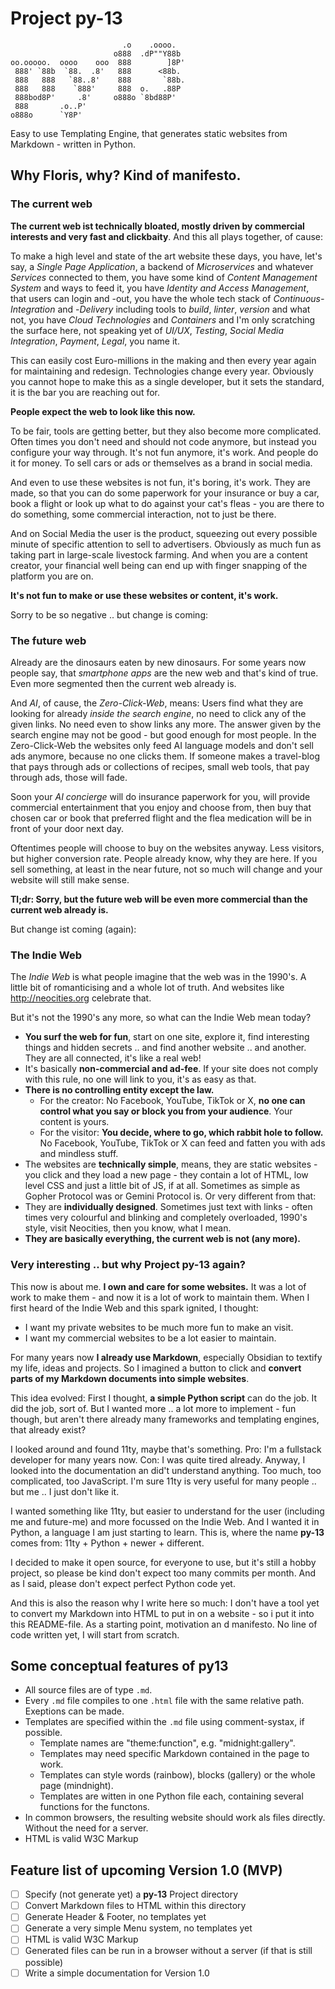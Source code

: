 # Project py-13

```
                         .o    .oooo.   
                       o888  .dP""Y88b  
oo.ooooo.  oooo    ooo  888        ]8P' 
 888' `88b  `88.  .8'   888      <88b.  
 888   888   `88..8'    888       `88b. 
 888   888    `888'     888  o.   .88P  
 888bod8P'     .8'     o888o `8bd88P'   
 888       .o..P'                       
o888o      `Y8P'
```

Easy to use Templating Engine, that generates static websites from Markdown - written in Python.

## Why Floris, why? Kind of manifesto.

### The current web

**The current web ist technically bloated, mostly driven by commercial interests and very fast and clickbaity**. And this all plays together, of cause:

To make a high level and state of the art website these days, you have, let's say, a *Single Page Application*, a backend of *Microservices* and whatever *Services* connected to them, you have some kind of *Content Management System* and ways to feed it, you have *Identity and Access Management*, that users can login and -out, you have the whole tech stack of *Continuous-Integration* and -*Delivery* including tools to *build*, *linter*, *version* and what not, you have *Cloud Technologies* and *Containers* and I'm only scratching the surface here, not speaking yet of *UI/UX*, *Testing*, *Social Media Integration*, *Payment*, *Legal*, you name it.

This  can easily cost Euro-millions in the making and then every year again for maintaining and redesign. Technologies change every year. Obviously you cannot hope to make this as a single developer, but it sets the standard, it is the bar you are reaching out for.

**People expect the web to look like this now.**

To be fair, tools are getting better, but they also become more complicated. Often times you don't need and should not code anymore, but instead you configure your way through. It's not fun anymore, it's work. And people do it for money. To sell cars or ads or themselves as a brand in social media.

And even to use these websites is not fun, it's boring, it's work. They are made, so that you can do some paperwork for your insurance or buy a car, book a flight or look up what to do against your cat's fleas - you are there to do something, some commercial interaction, not to just be there.

And on Social Media the user is the product, squeezing out every possible minute of specific attention to sell to advertisers. Obviously as much fun as taking part in large-scale livestock farming. And when you are a content creator, your financial well being can end up with finger snapping of the platform you are on.

**It's not fun to make or use these websites or content, it's work.**

Sorry to be so negative .. but change is coming:

### The future web

Already are the dinosaurs eaten by new dinosaurs. For some years now people say, that *smartphone apps* are the new web and that's kind of true. Even more segmented then the current web already is.

And *AI*, of cause, the *Zero-Click-Web*, means: Users find what they are looking for already *inside the search engine*, no need to click any of the given links. No need even to show links any more. The answer given by the search engine may not be good - but good enough for most people. In the Zero-Click-Web the websites only feed AI language models and don't sell ads anymore, because no one clicks them. If someone makes a travel-blog that pays through ads or collections of recipes, small web tools, that pay through ads, those will fade.

Soon your *AI concierge* will do insurance paperwork for you, will provide commercial entertainment that you enjoy and choose from, then buy that chosen car or book that preferred flight and the flea medication will be in front of your door next day.

Oftentimes  people will choose to buy on the websites anyway. Less visitors, but higher conversion rate. People already know, why they are here. If you sell something, at least in the near future, not so much will change and your website will still make sense.

**Tl;dr: Sorry, but the future web will be even more commercial than the current web already is.**

But change ist coming (again):

### The Indie Web

The *Indie Web* is what people imagine that the web was in the 1990's. A little bit of romanticising and a whole lot of truth. And websites like http://neocities.org celebrate that.

But it's not the 1990's any more, so what can the Indie Web mean today?

- **You surf the web for fun**, start on one site, explore it, find interesting things and hidden secrets .. and find another website .. and another. They are all connected, it's like a real web!
- It's basically **non-commercial and ad-fee**. If your site does not comply with this rule, no one will link to you, it's as easy as that.
- **There is no controlling entity except the law.**
	- For the creator: No Facebook, YouTube, TikTok or X, **no one can control what you say or block you from your audience**. Your content is yours.
	- For the visitor: **You decide, where to go, which rabbit hole to follow.** No Facebook, YouTube, TikTok or X can feed and fatten you with ads and mindless stuff. 
- The websites are **technically simple**, means, they are static websites - you click and they load a new page - they contain a lot of HTML, low level CSS and just a little bit of JS, if at all. Sometimes as simple as Gopher Protocol was or Gemini Protocol is. Or very different from that:
- They are **individually designed**. Sometimes just text with links - often times very colourful and blinking and completely overloaded, 1990's style, visit Neocities, then you know, what I mean.
- **They are basically everything, the current web is not (any more).**

### Very interesting .. but why Project py-13 again?

This now is about me. **I own and care for some websites.** It was a lot of work to make them - and now it is a lot of work to maintain them. When I first heard of the Indie Web and this spark ignited, I thought:

- I want my private websites to be much more fun to make an visit.
- I want my commercial websites to be a lot easier to maintain.

For many years now **I already use Markdown**, especially Obsidian to textify my life, ideas and projects. So I imagined a button to click and **convert parts of my Markdown documents into simple websites**.

This idea evolved: First I thought, **a simple Python script** can do the job. It did the job, sort of. But I wanted more .. a lot more to implement - fun though, but aren't there already many frameworks and templating engines, that already exist?

I looked around and found 11ty, maybe that's something. Pro: I'm a fullstack developer for many years now. Con: I was quite tired already. Anyway, I looked into the documentation an did't understand anything. Too much, too complicated, too JavaScript. I'm sure 11ty is very useful for many people .. but me .. I  just don't like it.

I wanted something like 11ty, but easier to understand for the user (including me and future-me) and more focussed on the Indie Web. And I wanted it in Python, a language I am just starting to learn. This is, where the name **py-13** comes from: 11ty + Python + newer + different.

I decided to make it open source, for everyone to use, but it's still a hobby project, so please be kind don't expect too many commits per month. And as I said, please don't expect perfect Python code yet.

And this is also the reason why I write here so much: I don't have a tool yet to convert my Markdown into HTML to put in on a website - so i put it into this README-file. As a starting point, motivation an d manifesto. No line of code written yet, I will start from scratch.

## Some conceptual features of py13

- All source files are of type `.md`.
- Every `.md` file compiles to one `.html` file with the same relative path. Exeptions can be made.
- Templates are specified within the `.md` file using comment-systax, if possible.
	- Template names are "theme:function", e.g. "midnight:gallery".
	- Templates may need specific Markdown contained in the page to work.
	- Templates can style words (rainbow), blocks (gallery) or the whole page (mindnight).
 	- Templates are witten in one Python file each, containing several functions for the functons.
- In common browsers, the resulting website should work als files directly. Without the need for a server.
- HTML is valid W3C Markup

[//]: # (This comment should not be seen)

## Feature list of upcoming Version 1.0 (MVP)

- [ ] Specify (not generate yet) a **py-13** Project directory
- [ ] Convert Markdown files to HTML within this directory
- [ ] Generate Header & Footer, no templates yet
- [ ] Generate a very simple Menu system, no templates yet
- [ ] HTML is valid W3C Markup
- [ ] Generated files can be run in a browser without a server (if that is still possible)
- [ ] Write a simple documentation for Version 1.0

